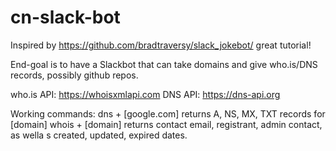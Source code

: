 # cn-slack-bot

Inspired by https://github.com/bradtraversy/slack_jokebot/ great tutorial!

End-goal is to have a Slackbot that can take domains and give who.is/DNS records, possibly github repos.

who.is API: https://whoisxmlapi.com DNS API: https://dns-api.org

Working commands:
dns + [google.com] returns A, NS, MX, TXT records for [domain]
whois + [domain] returns contact email, registrant, admin contact, as wella s created, updated, expired dates.